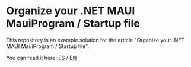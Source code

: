 # Organize your .NET MAUI MauiProgram / Startup file

This repository is an example solution for the article "Organize your .NET MAUI MauiProgram / Startup file".

You can read it here: [ES](https://luismts.com/es/organice-su-archivo-net-maui-mauiprogram-startup/) / [EN](https://luismts.com/organize-your-net-maui-mauiprogram-startup-file/)
